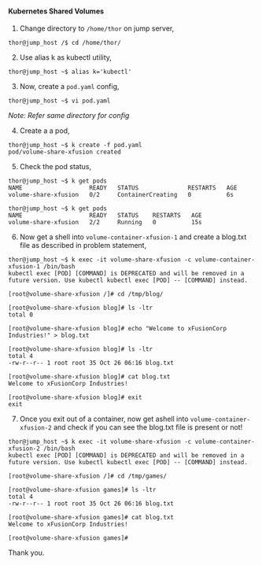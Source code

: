 #### Kubernetes Shared Volumes

1. Change directory to `/home/thor` on jump server,

```
thor@jump_host /$ cd /home/thor/
```

2. Use alias k as kubectl utility,

```
thor@jump_host ~$ alias k='kubectl'
```

3. Now, create a `pod.yaml` config,

```
thor@jump_host ~$ vi pod.yaml
```
*Note: Refer same directory for config*

4. Create a a pod,

```
thor@jump_host ~$ k create -f pod.yaml
pod/volume-share-xfusion created
```

5. Check the pod status,

```
thor@jump_host ~$ k get pods
NAME                   READY   STATUS              RESTARTS   AGE
volume-share-xfusion   0/2     ContainerCreating   0          6s

thor@jump_host ~$ k get pods
NAME                   READY   STATUS    RESTARTS   AGE
volume-share-xfusion   2/2     Running   0          15s
```

6. Now get a shell into `volume-container-xfusion-1` and create a blog.txt file as described in problem statement,

```
thor@jump_host ~$ k exec -it volume-share-xfusion -c volume-container-xfusion-1 /bin/bash
kubectl exec [POD] [COMMAND] is DEPRECATED and will be removed in a future version. Use kubectl kubectl exec [POD] -- [COMMAND] instead.

[root@volume-share-xfusion /]# cd /tmp/blog/

[root@volume-share-xfusion blog]# ls -ltr
total 0

[root@volume-share-xfusion blog]# echo "Welcome to xFusionCorp Industries!" > blog.txt

[root@volume-share-xfusion blog]# ls -ltr
total 4
-rw-r--r-- 1 root root 35 Oct 26 06:16 blog.txt

[root@volume-share-xfusion blog]# cat blog.txt
Welcome to xFusionCorp Industries!

[root@volume-share-xfusion blog]# exit
exit
```

7. Once you exit out of a container, now get ashell into `volume-container-xfusion-2` and check if you can see the blog.txt file is present or not!

```
thor@jump_host ~$ k exec -it volume-share-xfusion -c volume-container-xfusion-2 /bin/bash
kubectl exec [POD] [COMMAND] is DEPRECATED and will be removed in a future version. Use kubectl kubectl exec [POD] -- [COMMAND] instead.

[root@volume-share-xfusion /]# cd /tmp/games/

[root@volume-share-xfusion games]# ls -ltr
total 4
-rw-r--r-- 1 root root 35 Oct 26 06:16 blog.txt

[root@volume-share-xfusion games]# cat blog.txt
Welcome to xFusionCorp Industries!

[root@volume-share-xfusion games]#
```

Thank you.
